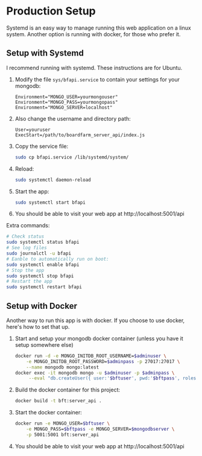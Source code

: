 # Production Setup
Systemd is an easy way to manage running this web application on a linux system. Another option is running with docker, for those who prefer it.

## Setup with Systemd

I recommend running with systemd. These instructions are for Ubuntu.

1. Modify the file `sys/bfapi.service` to contain your settings for your mongodb:
    ```[Service]
    Environment="MONGO_USER=yourmongouser"
    Environment="MONGO_PASS=yourmongopass"
    Environment="MONGO_SERVER=localhost"
    ```
1. Also change the username and directory path:
    ```
    User=youruser
    ExecStart=/path/to/boardfarm_server_api/index.js
    ```
1. Copy the service file:
    ```sh
    sudo cp bfapi.service /lib/systemd/system/
    ```
1. Reload:
    ```sh
    sudo systemctl daemon-reload
    ```
1. Start the app:
    ```sh
    sudo systemctl start bfapi
    ```
1. You should be able to visit your web app at http://localhost:5001/api

Extra commands:

```sh
# Check status
sudo systemctl status bfapi
# See log files
sudo journalctl -u bfapi
# Eanble to automatically run on boot:
sudo systemctl enable bfapi
# Stop the app
sudo systemctl stop bfapi
# Restart the app
sudo systemctl restart bfapi
```

## Setup with Docker

Another way to run this app is with docker. If you choose to use docker, here's how to set that up.

1. Start and setup your mongodb docker container (unless you have it setup somewhere else)
    ```sh
    docker run -d -e MONGO_INITDB_ROOT_USERNAME=$adminuser \
        -e MONGO_INITDB_ROOT_PASSWORD=$adminpass -p 27017:27017 \
        --name mongodb mongo:latest
    docker exec -it mongodb mongo -u $adminuser -p $adminpass \
         --eval "db.createUser({ user:'$bftuser', pwd:'$bftpass', roles:[ { role:'readWrite', db:'test' } ] })"
1. Build the docker container for this project:
    ```sh
    docker build -t bft:server_api .
    ```
1. Start the docker container:
    ```sh
    docker run -e MONGO_USER=$bftuser \
        -e MONGO_PASS=$bftpass -e MONGO_SERVER=$mongodbserver \
        -p 5001:5001 bft:server_api
    ```
1. You should be able to visit your web app at http://localhost:5001/api

